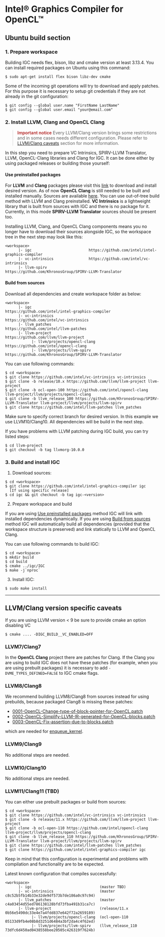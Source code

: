 # Intel&reg; Graphics Compiler for OpenCL&trade;

## Ubuntu build section

### 1. Prepare workspace

Building IGC needs flex, bison, libz and cmake version at least 3.13.4. You can install required packages on Ubuntu using this command:

```shell
$ sudo apt-get install flex bison libz-dev cmake
```

Some of the incoming git operations will try to download and apply patches. For this purpose it is necessary to setup git credentials if they are not already in the git configuration:
```shell
$ git config --global user.name "FirstName LastName"
$ git config --global user.email "your@email.com"
```

### 2. Install LLVM, Clang and OpenCL Clang

> <span style="color: firebrick; font-weight: 600;">Important notice</span>
Every LLVM/Clang version brings some restrictions and in some cases needs different configuration. Please refer to [LLVM/Clang caveats](#LLVM/Clang-version-specific-caveats) section for more information.

In this step you need to prepare VC Intrinsics, SPIRV-LLVM Translator, LLVM, OpenCL-Clang libraries and Clang for IGC.
It can be done either by using packaged releases or building those yourself:

#### Use preinstalled packages

For **LLVM** and **Clang** packages please visit this [link](https://apt.llvm.org/) to download and install desired version.
As of now **OpenCL Clang** is still needed to be built and installed manually. Sources are available [here](https://github.com/intel/opencl-clang). You can use out-of-tree build method with LLVM and Clang preinstalled.
**VC Intrinsics** is a lightweight library that is built from sources with IGC and there is no package for it.
Currently, in this mode **SPIRV-LLVM Translator** sources should be present too.

Installing LLVM, Clang, and OpenCL Clang components means you no longer have to download their sources alongside IGC, so the workspace tree in the next step may look like this:
```
<workspace>
      |- igc                          https://github.com/intel/intel-graphics-compiler
      |- vc-intrinsics                https://github.com/intel/vc-intrinsics
      |- llvm-spirv                   https://github.com/KhronosGroup/SPIRV-LLVM-Translator
```

#### Build from sources

Download all dependencies and create workspace folder as below:
```
<workspace>
      |- igc                               https://github.com/intel/intel-graphics-compiler
      |- vc-intrinsics                     https://github.com/intel/vc-intrinsics
      |- llvm_patches                      https://github.com/intel/llvm-patches
      |- llvm-project                      https://github.com/llvm/llvm-project
            |- llvm/projects/opencl-clang  https://github.com/intel/opencl-clang
            |- llvm/projects/llvm-spirv    https://github.com/KhronosGroup/SPIRV-LLVM-Translator
```

You can use following commands:
```shell
$ cd <workspace>
$ git clone https://github.com/intel/vc-intrinsics vc-intrinsics
$ git clone -b release/10.x https://github.com/llvm/llvm-project llvm-project
$ git clone -b ocl-open-100 https://github.com/intel/opencl-clang llvm-project/llvm/projects/opencl-clang
$ git clone -b llvm_release_100 https://github.com/KhronosGroup/SPIRV-LLVM-Translator llvm-project/llvm/projects/llvm-spirv
$ git clone https://github.com/intel/llvm-patches llvm_patches
```

Make sure to specify correct branch for desired version. In this example we use LLVM10/Clang10.
All dependencies will be build in the next step.

If you have problems with LLVM patching during IGC build, you can try listed steps:
```shell
$ cd llvm-project
$ git checkout -b tag llvmorg-10.0.0
```

### 3. Build and install IGC

1. Download sources:
```shell
$ cd <workspace>
$ git clone https://github.com/intel/intel-graphics-compiler igc
  [If using specific release]
$ cd igc && git checkout -b tag igc-<version>
```

2. Prepare workspace and build

If you are using [Use preinstalled packages](#use-preinstalled-packages) method IGC will link with installed dependencies dynamically.
If you are using [Build from sources](#build-from-sources) method IGC will automatically build all dependencies (provided that the workspace structure is preserved) and link statically to LLVM and OpenCL Clang.

You can use following commands to build IGC:

```shell
$ cd <workspace>
$ mkdir build
$ cd build
$ cmake ../igc/IGC
$ make -j`nproc`
```

3. Install IGC:
```shell
$ sudo make install
```

***

## LLVM/Clang version specific caveats

If you are using LLVM version < 9 be sure to provide cmake an option disabling VC
```shell
$ cmake .... -DIGC_BUILD__VC_ENABLED=OFF
```

### LLVM7/Clang7

In the **OpenCL Clang** project there are patches for Clang.
If the Clang you are using to build IGC does not have these patches (for example, when you are using prebuilt packages) it is necessary to add ```-DVME_TYPES_DEFINED=FALSE``` to IGC cmake flags.

### LLVM8/Clang8

We recommend building LLVM8/Clang8 from sources instead for using prebuilds, because packaged Clang8 is missing these patches:
* [0001-OpenCL-Change-type-of-block-pointer-for-OpenCL.patch](https://github.com/intel/opencl-clang/blob/ocl-open-80/patches/clang/0001-OpenCL-Change-type-of-block-pointer-for-OpenCL.patch)
* [0002-OpenCL-Simplify-LLVM-IR-generated-for-OpenCL-blocks.patch](https://github.com/intel/opencl-clang/blob/ocl-open-80/patches/clang/0002-OpenCL-Simplify-LLVM-IR-generated-for-OpenCL-blocks.patch)
* [0003-OpenCL-Fix-assertion-due-to-blocks.patch](https://github.com/intel/opencl-clang/blob/ocl-open-80/patches/clang/0003-OpenCL-Fix-assertion-due-to-blocks.patch)

which are needed for [enqueue_kernel](https://www.khronos.org/registry/OpenCL/sdk/2.0/docs/man/xhtml/enqueue_kernel.html).
	
### LLVM9/Clang9

No additional steps are needed.

### LLVM10/Clang10

No additional steps are needed.

### LLVM11/Clang11 (TBD)

You can either use prebuilt packages or build from sources:
```shell
$ cd <workspace>
$ git clone https://github.com/intel/vc-intrinsics vc-intrinsics
$ git clone -b release/11.x https://github.com/llvm/llvm-project llvm-project
$ git clone -b ocl-open-110 https://github.com/intel/opencl-clang llvm-project/llvm/projects/opencl-clang
$ git clone -b llvm_release_110 https://github.com/KhronosGroup/SPIRV-LLVM-Translator llvm-project/llvm/projects/llvm-spirv
$ git clone https://github.com/intel/llvm-patches llvm_patches
$ git clone https://github.com/intel/intel-graphics-compiler igc
```

Keep in mind that this configuration is experimental and problems with compilation and functionality are to be expected.

Latest known configuration that compiles successfully:

```
<workspace>
      |- igc                               (master TBD)
      |- vc-intrinsics                     (master c8c52b5fb14b33e32de9df573b7de186a0c97c94)
      |- llvm_patches                      (master c4a03454d55ed786138128bfd73fba491b31ca7c)
      |- llvm-project                      (release/11.x 0b56e5490dc33e4e7a4fdd837e642f72a2659189)
            |- llvm/projects/opencl-clang  (ocl-open-110 05133d9fb4e08b8d3251d6484a3bf2da4c4f62ed)
            |- llvm/projects/llvm-spirv    (llvm_release_110 73dfc6d450ad0438558bee20505c426319f7624b)
```
